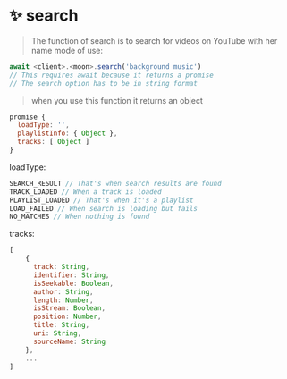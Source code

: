 # ✨ search

> The function of search is to search for videos on YouTube with her name
mode of use:

```javascript
await <client>.<moon>.search('background music')
// This requires await because it returns a promise
// The search option has to be in string format 
```
> when you use this function it returns an object

```javascript
promise {
  loadType: '',
  playlistInfo: { Object },
  tracks: [ Object ]
}
```

loadType: 
```javascript
SEARCH_RESULT // That's when search results are found
TRACK_LOADED // When a track is loaded
PLAYLIST_LOADED // That's when it's a playlist
LOAD_FAILED // When search is loading but fails 
NO_MATCHES // When nothing is found
```
tracks:
```javascript
[
    {
      track: String,
      identifier: String,
      isSeekable: Boolean,
      author: String,
      length: Number,
      isStream: Boolean,
      position: Number,
      title: String,
      uri: String,
      sourceName: String 
    },
    ...
]
```
